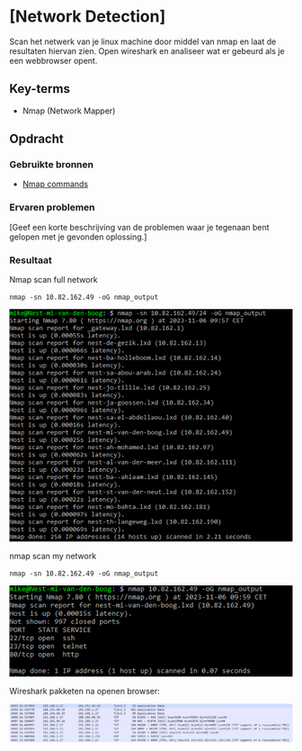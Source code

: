 # [Network Detection]
Scan het netwerk van je linux machine door middel van nmap en laat de resultaten hiervan zien.
Open wireshark en analiseer wat er gebeurd als je een webbrowser opent.

## Key-terms
- Nmap (Network Mapper)

## Opdracht
### Gebruikte bronnen
- [Nmap commands](https://www.redhat.com/sysadmin/quick-nmap-inventory)

### Ervaren problemen
[Geef een korte beschrijving van de problemen waar je tegenaan bent gelopen met je gevonden oplossing.]

### Resultaat
Nmap scan full network  

    nmap -sn 10.82.162.49 -oG nmap_output   

![nmapFullnetwork](../00_includes/0208_networkdetection_fullnetworkscan.PNG) 


nmap scan my network    

    nmap -sn 10.82.162.49 -oG nmap_output   

![nmapMyNetwork](../00_includes/0208_networkdetection_mynetworkscan.PNG)    

Wireshark pakketen na openen browser:   

![wireshark](../00_includes/0208_networkdetection_wireshark.PNG)